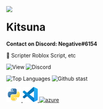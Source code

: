 <img align='left' src='https://avatars.githubusercontent.com/u/64843882?s=400&u=d2a3084b3e200c85dccbb3e13c0c7ede8a54e4c2&v=4' width='20%'>

# Kitsuna

**Contact on Discord: Negative#6154**

📁 Scripter Roblox Script, etc

![View](https://komarev.com/ghpvc/?username=NoNiName&color=ff54c6)
![Discord](https://img.shields.io/badge/Discord-Negative%236154-pink)

![Top Languages](https://github-readme-stats.vercel.app/api/top-langs/?username=NoNiName&langs_count=8&theme=react)
![Github stast](https://github-readme-stats.vercel.app/api?username=NoNiName&count_private=false&show_icons=true&theme=react)

<p align="left"> <a href="https://www.lua.org" target="_blank"> </a> <a href="https://www.python.org" target="_blank"> <img src="https://raw.githubusercontent.com/devicons/devicon/master/icons/python/python-original.svg" alt="azure" width="40" height="40"/> </a> <a href="https://code.visualstudio.com" target="_blank"> <img src="https://raw.githubusercontent.com/devicons/devicon/master/icons/vscode/vscode-original.svg" alt="azure" width="40" height="40"/> </a> <a href="https://atom.io" target="_blank"> <img src="https://cdn.jsdelivr.net/gh/devicons/devicon/icons/atom/atom-original.svg" alt="azure" width="40" height="40"/></p>
